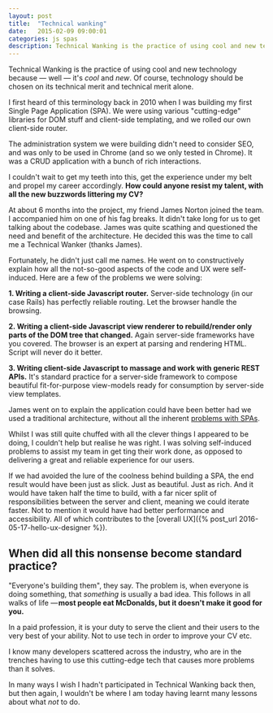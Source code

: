 ```yaml
---
layout: post
title:  "Technical wanking"
date:   2015-02-09 09:00:01
categories: js spas
description: Technical Wanking is the practice of using cool and new tech just for the sake of it. Are you technical wanking?
---
```


Technical Wanking is the practice of using cool and new technology because &mdash; well &mdash; it's *cool* and *new*. Of course, technology should be chosen on its technical merit and technical merit alone.

I first heard of this terminology back in 2010 when I was building my first Single Page Application (SPA). We were using various "cutting-edge" libraries for DOM stuff and client-side templating, and we rolled our own client-side router.

The administration system we were building didn't need to consider SEO, and was only to be used in Chrome (and so we only tested in Chrome). It was a CRUD application with a bunch of rich interactions.

I couldn't wait to get my teeth into this, get the experience under my belt and propel my career accordingly. **How could anyone resist my talent, with all the new buzzwords littering my CV?**

At about 6 months into the project, my friend James Norton joined the team. I accompanied him on one of his fag breaks. It didn't take long for us to get talking about the codebase. James was quite scathing and questioned the need and benefit of the architecture. He decided this was the time to call me a Technical Wanker (thanks James).

Fortunately, he didn't just call me names. He went on to constructively explain how all the not-so-good aspects of the code and UX were self-induced. Here are a few of the problems we were solving:

**1. Writing a client-side Javascript router.** Server-side technology (in our case Rails) has perfectly reliable routing. Let the browser handle the browsing.

**2. Writing a client-side Javascript view renderer to rebuild/render only parts of the DOM tree that changed.** Again server-side frameworks have you covered. The browser is an expert at parsing and rendering HTML. Script will never do it better.

**3. Writing client-side Javascript to massage and work with generic REST APIs.** It's standard practice for a server-side framework to compose beautiful fit-for-purpose view-models ready for consumption by server-side view templates.

James went on to explain the application could have been better had we used a traditional architecture, without all the inherent [problems with SPAs](/articles/the-disadvantages-of-single-page-applications/).

Whilst I was still quite chuffed with all the clever things I appeared to be doing, I couldn't help but realise he was right. I was solving self-induced problems to assist my team in get ting their work done, as opposed to delivering a great and reliable experience for our users.

If we had avoided the lure of the coolness behind building a SPA, the end result would have been just as slick. Just as beautiful. Just as rich. And it would have taken half the time to build, with a far nicer split of responsibilities between the server and client, meaning we could iterate faster. Not to mention it would have had better performance and accessibility. All of which contributes to the [overall UX]({% post_url 2016-05-17-hello-ux-designer %}).

## When did all this nonsense become standard practice?

"Everyone's building them", they say. The problem is, when everyone is doing something, that *something* is usually a bad idea. This follows in all walks of life &mdash; **most people eat McDonalds, but it doesn't make it good for you.**

In a paid profession, it is your duty to serve the client and their users to the very best of your ability. Not to use tech in order to improve your CV etc.

I know many developers scattered across the industry, who are in the trenches having to use this cutting-edge tech that causes more problems than it solves.

In many ways I wish I hadn't participated in Technical Wanking back then, but then again, I wouldn't be where I am today having learnt many lessons about what *not* to do.
